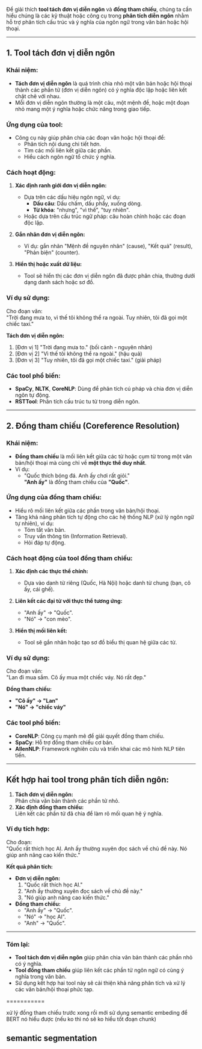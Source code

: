 

Để giải thích **tool tách đơn vị diễn ngôn** và **đồng tham chiếu**, chúng ta cần hiểu chúng là các kỹ thuật hoặc công cụ trong **phân tích diễn ngôn** nhằm hỗ trợ phân tích cấu trúc và ý nghĩa của ngôn ngữ trong văn bản hoặc hội thoại.

---

## **1. Tool tách đơn vị diễn ngôn**

### **Khái niệm:**

- **Tách đơn vị diễn ngôn** là quá trình chia nhỏ một văn bản hoặc hội thoại thành các phần tử (đơn vị diễn ngôn) có ý nghĩa độc lập hoặc liên kết chặt chẽ với nhau.
- Mỗi đơn vị diễn ngôn thường là một câu, một mệnh đề, hoặc một đoạn nhỏ mang một ý nghĩa hoặc chức năng trong giao tiếp.

### **Ứng dụng của tool:**

- Công cụ này giúp phân chia các đoạn văn hoặc hội thoại để:
    - Phân tích nội dung chi tiết hơn.
    - Tìm các mối liên kết giữa các phần.
    - Hiểu cách ngôn ngữ tổ chức ý nghĩa.

### **Cách hoạt động:**

1. **Xác định ranh giới đơn vị diễn ngôn:**
    
    - Dựa trên các dấu hiệu ngôn ngữ, ví dụ:
        - **Dấu câu**: Dấu chấm, dấu phẩy, xuống dòng.
        - **Từ khóa**: "nhưng", "vì thế", "tuy nhiên".
    - Hoặc dựa trên cấu trúc ngữ pháp: câu hoàn chỉnh hoặc các đoạn độc lập.
2. **Gắn nhãn đơn vị diễn ngôn:**
    
    - Ví dụ: gắn nhãn "Mệnh đề nguyên nhân" (cause), "Kết quả" (result), "Phản biện" (counter).
3. **Hiển thị hoặc xuất dữ liệu:**
    
    - Tool sẽ hiển thị các đơn vị diễn ngôn đã được phân chia, thường dưới dạng danh sách hoặc sơ đồ.

### **Ví dụ sử dụng:**

Cho đoạn văn:  
"Trời đang mưa to, vì thế tôi không thể ra ngoài. Tuy nhiên, tôi đã gọi một chiếc taxi."

**Tách đơn vị diễn ngôn:**

1. [Đơn vị 1] "Trời đang mưa to." (bối cảnh - nguyên nhân)
2. [Đơn vị 2] "Vì thế tôi không thể ra ngoài." (hậu quả)
3. [Đơn vị 3] "Tuy nhiên, tôi đã gọi một chiếc taxi." (giải pháp)

### **Các tool phổ biến:**

- **SpaCy**, **NLTK**, **CoreNLP**: Dùng để phân tích cú pháp và chia đơn vị diễn ngôn tự động.
- **RSTTool**: Phân tích cấu trúc tu từ trong diễn ngôn.

---

## **2. Đồng tham chiếu (Coreference Resolution)**

### **Khái niệm:**

- **Đồng tham chiếu** là mối liên kết giữa các từ hoặc cụm từ trong một văn bản/hội thoại mà cùng chỉ về **một thực thể duy nhất**.
- Ví dụ:
    - "Quốc thích bóng đá. Anh ấy chơi rất giỏi."  
        **"Anh ấy"** là đồng tham chiếu của **"Quốc"**.

### **Ứng dụng của đồng tham chiếu:**

- Hiểu rõ mối liên kết giữa các phần trong văn bản/hội thoại.
- Tăng khả năng phân tích tự động cho các hệ thống NLP (xử lý ngôn ngữ tự nhiên), ví dụ:
    - Tóm tắt văn bản.
    - Truy vấn thông tin (Information Retrieval).
    - Hỏi đáp tự động.

### **Cách hoạt động của tool đồng tham chiếu:**

1. **Xác định các thực thể chính:**
    
    - Dựa vào danh từ riêng (Quốc, Hà Nội) hoặc danh từ chung (bạn, cô ấy, cái ghế).
2. **Liên kết các đại từ với thực thể tương ứng:**
    
    - "Anh ấy" → "Quốc".
    - "Nó" → "con mèo".
3. **Hiển thị mối liên kết:**
    
    - Tool sẽ gắn nhãn hoặc tạo sơ đồ biểu thị quan hệ giữa các từ.

### **Ví dụ sử dụng:**

Cho đoạn văn:  
"Lan đi mua sắm. Cô ấy mua một chiếc váy. Nó rất đẹp."

**Đồng tham chiếu:**

- **"Cô ấy" → "Lan"**
- **"Nó" → "chiếc váy"**

### **Các tool phổ biến:**

- **CoreNLP**: Công cụ mạnh mẽ để giải quyết đồng tham chiếu.
- **SpaCy**: Hỗ trợ đồng tham chiếu cơ bản.
- **AllenNLP**: Framework nghiên cứu và triển khai các mô hình NLP tiên tiến.

---

## **Kết hợp hai tool trong phân tích diễn ngôn:**

1. **Tách đơn vị diễn ngôn:**  
    Phân chia văn bản thành các phần tử nhỏ.
2. **Xác định đồng tham chiếu:**  
    Liên kết các phần tử đã chia để làm rõ mối quan hệ ý nghĩa.

### **Ví dụ tích hợp:**

Cho đoạn:  
"Quốc rất thích học AI. Anh ấy thường xuyên đọc sách về chủ đề này. Nó giúp anh nâng cao kiến thức."

**Kết quả phân tích:**

- **Đơn vị diễn ngôn:**
    1. "Quốc rất thích học AI."
    2. "Anh ấy thường xuyên đọc sách về chủ đề này."
    3. "Nó giúp anh nâng cao kiến thức."
- **Đồng tham chiếu:**
    - "Anh ấy" → "Quốc".
    - "Nó" → "học AI".
    - "Anh" → "Quốc".

---

### **Tóm lại:**

- **Tool tách đơn vị diễn ngôn** giúp phân chia văn bản thành các phần nhỏ có ý nghĩa.
- **Tool đồng tham chiếu** giúp liên kết các phần tử ngôn ngữ có cùng ý nghĩa trong văn bản.
- Sử dụng kết hợp hai tool này sẽ cải thiện khả năng phân tích và xử lý các văn bản/hội thoại phức tạp.



===========


xử lý đồng tham chiếu trước xong rồi mới sử dụng semantic embeding để BERT nó hiểu được (nếu ko thì nó sẽ ko hiểu tốt đoạn chunk)


## semantic segmentation 